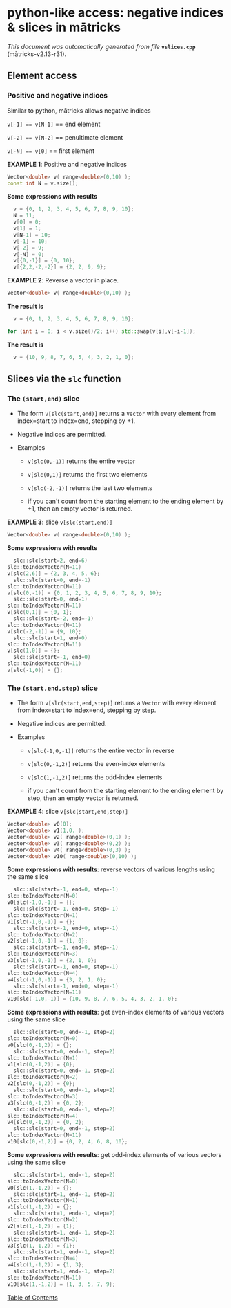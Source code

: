 
# python-like access: negative indices & slices in mātricks
_This document was automatically generated from file_ **`vslices.cpp`** (mātricks-v2.13-r31).

## Element access
### Positive and negative indices
Similar to python, mātricks allows negative indices

`v[-1] == v[N-1]` == end element

`v[-2] == v[N-2]` == penultimate element

`v[-N] == v[0]`   == first element



**EXAMPLE 1**: Positive and negative indices
```C++
Vector<double> v( range<double>(0,10) );
const int N = v.size();
```

**Some expressions with results**
```C++
  v = {0, 1, 2, 3, 4, 5, 6, 7, 8, 9, 10}; 
  N = 11; 
  v[0] = 0; 
  v[1] = 1; 
  v[N-1] = 10; 
  v[-1] = 10; 
  v[-2] = 9; 
  v[-N] = 0; 
  v[{0,-1}] = {0, 10}; 
  v[{2,2,-2,-2}] = {2, 2, 9, 9}; 
```



**EXAMPLE 2**: Reverse a vector in place.
```C++
Vector<double> v( range<double>(0,10) );
```

**The result is**
```C++
  v = {0, 1, 2, 3, 4, 5, 6, 7, 8, 9, 10}; 
```

```C++
for (int i = 0; i < v.size()/2; i++) std::swap(v[i],v[-i-1]);
```

**The result is**
```C++
  v = {10, 9, 8, 7, 6, 5, 4, 3, 2, 1, 0}; 
```

## Slices via the `slc` function
### The `(start,end)` slice
* The form `v[slc(start,end)]` returns a `Vector` with every element from index=start to index=end, stepping by +1.

* Negative indices are permitted.

* Examples

  * `v[slc(0,-1)]` returns the entire vector

  * `v[slc(0,1)]` returns the first two elements

  * `v[slc(-2,-1)]` returns the last two elements

  *  if you can't count from the starting element to the ending element by +1, then an empty vector is returned.



**EXAMPLE 3**: slice `v[slc(start,end)]`
```C++
Vector<double> v( range<double>(0,10) );
```

**Some expressions with results**
```C++
  slc::slc(start=2, end=6)
slc::toIndexVector(N=11)
v[slc(2,6)] = {2, 3, 4, 5, 6}; 
  slc::slc(start=0, end=-1)
slc::toIndexVector(N=11)
v[slc(0,-1)] = {0, 1, 2, 3, 4, 5, 6, 7, 8, 9, 10}; 
  slc::slc(start=0, end=1)
slc::toIndexVector(N=11)
v[slc(0,1)] = {0, 1}; 
  slc::slc(start=-2, end=-1)
slc::toIndexVector(N=11)
v[slc(-2,-1)] = {9, 10}; 
  slc::slc(start=1, end=0)
slc::toIndexVector(N=11)
v[slc(1,0)] = {}; 
  slc::slc(start=-1, end=0)
slc::toIndexVector(N=11)
v[slc(-1,0)] = {}; 
```

### The `(start,end,step)` slice
* The form `v[slc(start,end,step)]` returns a `Vector` with every element from index=start to index=end, stepping by step.

* Negative indices are permitted.

* Examples

  * `v[slc(-1,0,-1)]` returns the entire vector in reverse

  * `v[slc(0,-1,2)]` returns the even-index elements

  * `v[slc(1,-1,2)]` returns the odd-index elements

  *  if you can't count from the starting element to the ending element by step, then an empty vector is returned.



**EXAMPLE 4**: slice `v[slc(start,end,step)]`
```C++
Vector<double> v0(0);
Vector<double> v1(1,0. );
Vector<double> v2( range<double>(0,1) );
Vector<double> v3( range<double>(0,2) );
Vector<double> v4( range<double>(0,3) );
Vector<double> v10( range<double>(0,10) );
```

**Some expressions with results**: reverse vectors of various lengths using the same slice
```C++
  slc::slc(start=-1, end=0, step=-1)
slc::toIndexVector(N=0)
v0[slc(-1,0,-1)] = {}; 
  slc::slc(start=-1, end=0, step=-1)
slc::toIndexVector(N=1)
v1[slc(-1,0,-1)] = {}; 
  slc::slc(start=-1, end=0, step=-1)
slc::toIndexVector(N=2)
v2[slc(-1,0,-1)] = {1, 0}; 
  slc::slc(start=-1, end=0, step=-1)
slc::toIndexVector(N=3)
v3[slc(-1,0,-1)] = {2, 1, 0}; 
  slc::slc(start=-1, end=0, step=-1)
slc::toIndexVector(N=4)
v4[slc(-1,0,-1)] = {3, 2, 1, 0}; 
  slc::slc(start=-1, end=0, step=-1)
slc::toIndexVector(N=11)
v10[slc(-1,0,-1)] = {10, 9, 8, 7, 6, 5, 4, 3, 2, 1, 0}; 
```

**Some expressions with results**: get even-index elements of various vectors using the same slice
```C++
  slc::slc(start=0, end=-1, step=2)
slc::toIndexVector(N=0)
v0[slc(0,-1,2)] = {}; 
  slc::slc(start=0, end=-1, step=2)
slc::toIndexVector(N=1)
v1[slc(0,-1,2)] = {0}; 
  slc::slc(start=0, end=-1, step=2)
slc::toIndexVector(N=2)
v2[slc(0,-1,2)] = {0}; 
  slc::slc(start=0, end=-1, step=2)
slc::toIndexVector(N=3)
v3[slc(0,-1,2)] = {0, 2}; 
  slc::slc(start=0, end=-1, step=2)
slc::toIndexVector(N=4)
v4[slc(0,-1,2)] = {0, 2}; 
  slc::slc(start=0, end=-1, step=2)
slc::toIndexVector(N=11)
v10[slc(0,-1,2)] = {0, 2, 4, 6, 8, 10}; 
```

**Some expressions with results**: get odd-index elements of various vectors using the same slice
```C++
  slc::slc(start=1, end=-1, step=2)
slc::toIndexVector(N=0)
v0[slc(1,-1,2)] = {}; 
  slc::slc(start=1, end=-1, step=2)
slc::toIndexVector(N=1)
v1[slc(1,-1,2)] = {}; 
  slc::slc(start=1, end=-1, step=2)
slc::toIndexVector(N=2)
v2[slc(1,-1,2)] = {1}; 
  slc::slc(start=1, end=-1, step=2)
slc::toIndexVector(N=3)
v3[slc(1,-1,2)] = {1}; 
  slc::slc(start=1, end=-1, step=2)
slc::toIndexVector(N=4)
v4[slc(1,-1,2)] = {1, 3}; 
  slc::slc(start=1, end=-1, step=2)
slc::toIndexVector(N=11)
v10[slc(1,-1,2)] = {1, 3, 5, 7, 9}; 
```


[Table of Contents](README.md)
